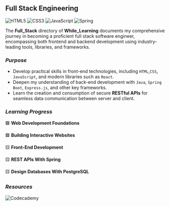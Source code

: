 ## Full Stack Engineering

![HTML5](https://img.shields.io/badge/html5-%23E34F26.svg?style=for-the-badge&logo=html5&logoColor=white)
![CSS3](https://img.shields.io/badge/css3-%231572B6.svg?style=for-the-badge&logo=css3&logoColor=white)
![JavaScript](https://img.shields.io/badge/javascript-%23323330.svg?style=for-the-badge&logo=javascript&logoColor=%23F7DF1E)
![Spring](https://img.shields.io/badge/spring-%236DB33F.svg?style=for-the-badge&logo=spring&logoColor=white)

The **Full_Stack** directory of **While_Learning** documents my comprehensive journey in becoming
a proficient full stack software engineer, encompassing both frontend and backend development using
industry-leading tools, libraries, and frameworks.

### _Purpose_
- Develop practical skills in front-end technologies, including `HTML`,`CSS`, `JavaScript`, and
modern libraries such as `React`.
- Deepen my understanding of back-end development with `Java`, `Spring Boot`, `Express.js`, and
other key frameworks.
- Learn the creation and consumption of secure **RESTful APIs** for seamless data communication
between server and client.

### _Learning Progress_

:green_square: **Web Development Foundations**

:green_square: **Building Interactive Websites**

:yellow_square: **Front-End Development**

:yellow_square: **REST APIs With Spring**

:yellow_square: **Design Databases With PostgreSQL**

### _Resources_

![Codecademy](https://img.shields.io/badge/Codecademy-FFF0E5?style=for-the-badge&logo=codecademy&logoColor=1F243A)

